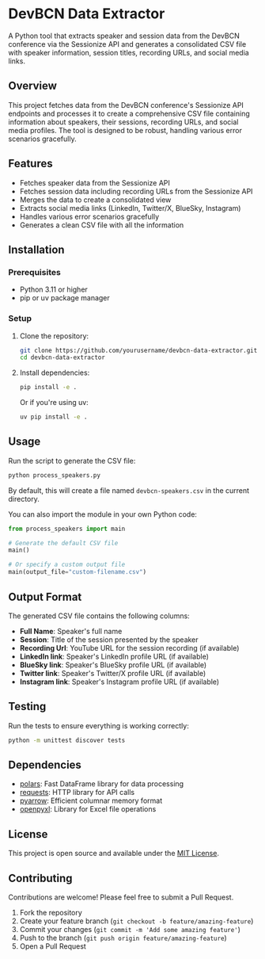 # DevBCN Data Extractor

A Python tool that extracts speaker and session data from the DevBCN conference
via the Sessionize API and generates a consolidated CSV file with speaker
information, session titles, recording URLs, and social media links.

## Overview

This project fetches data from the DevBCN conference's Sessionize API endpoints
and processes it to create a comprehensive CSV file containing information about
speakers, their sessions, recording URLs, and social media profiles. The tool is
designed to be robust, handling various error scenarios gracefully.

## Features

- Fetches speaker data from the Sessionize API
- Fetches session data including recording URLs from the Sessionize API
- Merges the data to create a consolidated view
- Extracts social media links (LinkedIn, Twitter/X, BlueSky, Instagram)
- Handles various error scenarios gracefully
- Generates a clean CSV file with all the information

## Installation

### Prerequisites

- Python 3.11 or higher
- pip or uv package manager

### Setup

1. Clone the repository:
   ```bash
   git clone https://github.com/yourusername/devbcn-data-extractor.git
   cd devbcn-data-extractor
   ```

2. Install dependencies:
   ```bash
   pip install -e .
   ```

   Or if you're using uv:
   ```bash
   uv pip install -e .
   ```

## Usage

Run the script to generate the CSV file:

```bash
python process_speakers.py
```

By default, this will create a file named `devbcn-speakers.csv` in the current
directory.

You can also import the module in your own Python code:

```python
from process_speakers import main

# Generate the default CSV file
main()

# Or specify a custom output file
main(output_file="custom-filename.csv")
```

## Output Format

The generated CSV file contains the following columns:

- **Full Name**: Speaker's full name
- **Session**: Title of the session presented by the speaker
- **Recording Url**: YouTube URL for the session recording (if available)
- **LinkedIn link**: Speaker's LinkedIn profile URL (if available)
- **BlueSky link**: Speaker's BlueSky profile URL (if available)
- **Twitter link**: Speaker's Twitter/X profile URL (if available)
- **Instagram link**: Speaker's Instagram profile URL (if available)

## Testing

Run the tests to ensure everything is working correctly:

```bash
python -m unittest discover tests
```

## Dependencies

- [polars](https://pola.rs/): Fast DataFrame library for data processing
- [requests](https://requests.readthedocs.io/): HTTP library for API calls
- [pyarrow](https://arrow.apache.org/docs/python/): Efficient columnar memory
  format
- [openpyxl](https://openpyxl.readthedocs.io/): Library for Excel file
  operations

## License

This project is open source and available under the [MIT License](LICENSE).

## Contributing

Contributions are welcome! Please feel free to submit a Pull Request.

1. Fork the repository
2. Create your feature branch (`git checkout -b feature/amazing-feature`)
3. Commit your changes (`git commit -m 'Add some amazing feature'`)
4. Push to the branch (`git push origin feature/amazing-feature`)
5. Open a Pull Request